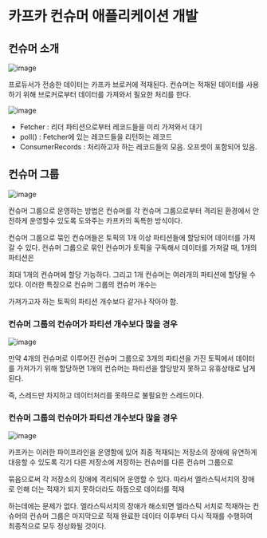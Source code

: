 # 카프카 컨슈머 애플리케이션 개발

## 컨슈머 소개

![image](https://user-images.githubusercontent.com/40031858/172329774-68bfc7b4-b1e7-4ece-afcf-de70a39ef2ca.png)

프로듀서가 전송한 데이터는 카프카 브로커에 적재된다. 컨슈머는 적재된 데이터를 사용하기 위해 브로커로부터 데이터를 가져와서 필요한 처리를 한다.

![image](https://user-images.githubusercontent.com/40031858/172329903-da87473f-598b-4e48-8d09-8d1ce765df74.png)

- Fetcher : 리더 파티션으로부터 레코드들을 미리 가져와서 대기
- poll() : Fetcher에 있는 레코드들을 리턴하는 레코드
- ConsumerRecords : 처리하고자 하는 레코드들의 모음. 오프셋이 포함되어 있음.

## 컨슈머 그룹

![image](https://user-images.githubusercontent.com/40031858/172273441-0910aac1-485e-4ddf-a852-3e65906d4408.png)

컨슈머 그룹으로 운영하는 방법은 컨슈머를 각 컨슈머 그룹으로부터 격리된 환경에서 안전하게 운영할수 있도록 도와주는 카프카의 독특한 방식이다.

컨슈머 그룹으로 묶인 컨슈머들은 토픽의 1개 이상 파티션들에 할당되어 데이터를 가져갈 수 있다. 컨슈머 그룹으로 묶인 컨슈머가 토픽을 구독해서 데이터를 가져갈 때, 1개의 파티션은

최대 1개의 컨슈머에 할당 가능하다. 그리고 1개 컨슈머는 여러개의 파티션에 할당될 수 있다. 이러한 특징으로 컨슈머 그룹의 컨슈머 개수는

가져가고자 하는 토픽의 파티션 개수보다 같거나 작아야 함.

### 컨슈머 그룹의 컨슈머가 파티션 개수보다 많을 경우 

![image](https://user-images.githubusercontent.com/40031858/172273611-5036f08e-879f-4bff-ae49-bdf6892739bb.png)

만약 4개의 컨슈머로 이루어진 컨슈머 그룹으로 3개의 파티션을 가진 토픽에서 데이터를 가져가기 위해 할당하면 1개의 컨슈머는 파티션을 할당받지 못하고 유휴상태로 남게된다.

즉, 스레드만 차지하고 데이터처리를 못하므로 불필요한 스레드이다.

### 컨슈머 그룹의 컨슈머가 파티션 개수보다 많을 경우

![image](https://user-images.githubusercontent.com/40031858/172273767-f4f96a4c-8d56-4a3c-9cac-cf2eb38530c6.png)

카프카는 이러한 파이프라인을 운영함에 있어 최종 적재되는 저장소의 장애에 유연하게 대응할 수 있도록 각기 다른 저장소에 저장하는 컨슈머를 다른 컨슈머 그룹으로

묶음으로써 각 저장소의 장애에 격리되어 운영할 수 있다. 따라서 엘라스틱서치의 장애로 인해 더는 적재가 되지 못하더라도 하둡으로 데이터를 적재

하는데에는 문제가 없다. 엘라스틱서치의 장애가 해소되면 엘라스틱 서치로 적재하는 컨슈머의 컨슈머 그룹은 마지막으로 적재 완료한 데이터 이후부터 다시 적재를 수행하여 최종적으로 모두 정상화될 것이다.

